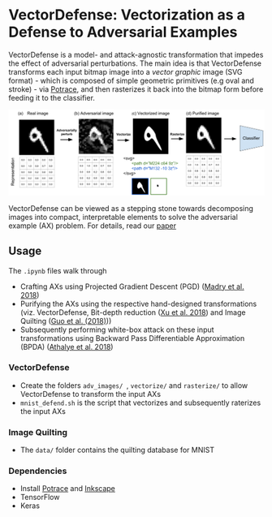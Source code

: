 # VectorDefense: Vectorization as a Defense to Adversarial Examples

VectorDefense is a model- and attack-agnostic transformation that impedes the effect of adversarial perturbations. The main idea is that VectorDefense transforms each input bitmap image into a *vector graphic* image (SVG format) - which is composed of simple geometric primitives (e.g oval and stroke) - via [Potrace](http://potrace.sourceforge.net/), and then rasterizes it back into the bitmap form before feeding it to the classifier.


![VectorDefense Concept](/concept.png)

VectorDefense can be viewed as a stepping stone towards decomposing images into compact, interpretable elements to solve the adversarial example (AX) problem. For details, read our [paper](/link)

## Usage

The `.ipynb` files walk through
* Crafting AXs using Projected Gradient Descent (PGD) ([Madry et al. 2018](https://arxiv.org/abs/1706.06083))
* Purifying the AXs using the respective hand-designed transformations (viz. VectorDefense, Bit-depth reduction ([Xu et al. 2018](https://arxiv.org/abs/1704.01155)) and Image Quilting ([Guo et al. (2018)](https://openreview.net/forum?id=SyJ7ClWCb)))
* Subsequently performing white-box attack on these input transformations using Backward Pass Differentiable Approximation (BPDA) ([Athalye et al. 2018](https://arxiv.org/abs/1802.00420))

### VectorDefense
* Create the folders `adv_images/ `, `vectorize/` and `rasterize/` to allow VectorDefense to transform the input AXs
* `mnist_defend.sh` is the script that vectorizes and subsequently raterizes the input AXs

### Image Quilting
* The `data/` folder contains the quilting database for MNIST

### Dependencies
* Install [Potrace](http://potrace.sourceforge.net/#downloading) and [Inkscape](https://inkscape.org/en/release/0.92.3/) 
* TensorFlow
* Keras





